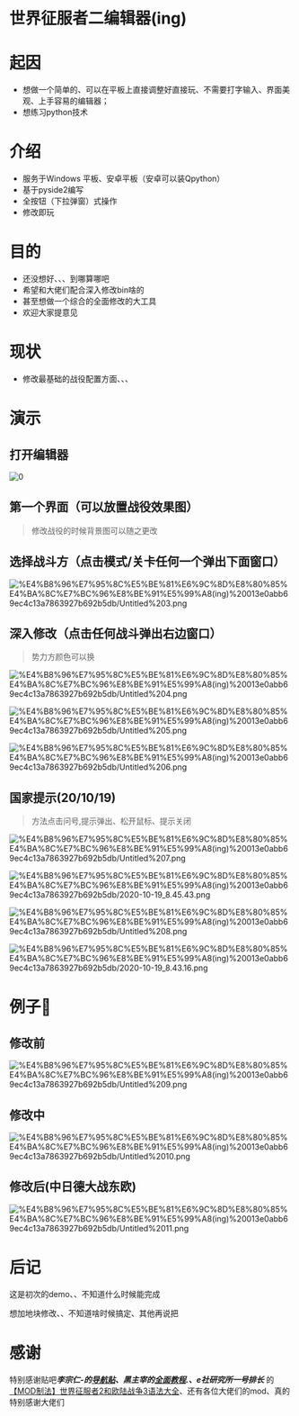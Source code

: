 # 世界征服者二编辑器(ing)

# 起因

- 想做一个简单的、可以在平板上直接调整好直接玩、不需要打字输入、界面美观、上手容易的编辑器；
- 想练习python技术

# 介绍

- 服务于Windows 平板、安卓平板（安卓可以装Qpython）
- 基于pyside2编写
- 全按钮（下拉弹窗）式操作
- 修改即玩

# 目的

- 还没想好、、、到哪算哪吧
- 希望和大佬们配合深入修改bin啥的
- 甚至想做一个综合的全面修改的大工具
- 欢迎大家提意见

# 现状

- 修改最基础的战役配置方面、、、

# 演示

## 打开编辑器

![0](/Users/vajorstack/Downloads/0.png)

## 第一个界面（可以放置战役效果图）

> 修改战役的时候背景图可以随之更改





## 选择战斗方（点击模式/关卡任何一个弹出下面窗口）

![%E4%B8%96%E7%95%8C%E5%BE%81%E6%9C%8D%E8%80%85%E4%BA%8C%E7%BC%96%E8%BE%91%E5%99%A8(ing)%20013e0abb69ec4c13a7863927b692b5db/Untitled%203.png](%E4%B8%96%E7%95%8C%E5%BE%81%E6%9C%8D%E8%80%85%E4%BA%8C%E7%BC%96%E8%BE%91%E5%99%A8(ing)%20013e0abb69ec4c13a7863927b692b5db/Untitled%203.png)

## 深入修改（点击任何战斗弹出右边窗口）

> 势力方颜色可以换

![%E4%B8%96%E7%95%8C%E5%BE%81%E6%9C%8D%E8%80%85%E4%BA%8C%E7%BC%96%E8%BE%91%E5%99%A8(ing)%20013e0abb69ec4c13a7863927b692b5db/Untitled%204.png](%E4%B8%96%E7%95%8C%E5%BE%81%E6%9C%8D%E8%80%85%E4%BA%8C%E7%BC%96%E8%BE%91%E5%99%A8(ing)%20013e0abb69ec4c13a7863927b692b5db/Untitled%204.png)

![%E4%B8%96%E7%95%8C%E5%BE%81%E6%9C%8D%E8%80%85%E4%BA%8C%E7%BC%96%E8%BE%91%E5%99%A8(ing)%20013e0abb69ec4c13a7863927b692b5db/Untitled%205.png](%E4%B8%96%E7%95%8C%E5%BE%81%E6%9C%8D%E8%80%85%E4%BA%8C%E7%BC%96%E8%BE%91%E5%99%A8(ing)%20013e0abb69ec4c13a7863927b692b5db/Untitled%205.png)

![%E4%B8%96%E7%95%8C%E5%BE%81%E6%9C%8D%E8%80%85%E4%BA%8C%E7%BC%96%E8%BE%91%E5%99%A8(ing)%20013e0abb69ec4c13a7863927b692b5db/Untitled%206.png](%E4%B8%96%E7%95%8C%E5%BE%81%E6%9C%8D%E8%80%85%E4%BA%8C%E7%BC%96%E8%BE%91%E5%99%A8(ing)%20013e0abb69ec4c13a7863927b692b5db/Untitled%206.png)

## 国家提示(20/10/19)

> 方法点击问号,提示弹出、松开鼠标、提示关闭

![%E4%B8%96%E7%95%8C%E5%BE%81%E6%9C%8D%E8%80%85%E4%BA%8C%E7%BC%96%E8%BE%91%E5%99%A8(ing)%20013e0abb69ec4c13a7863927b692b5db/Untitled%207.png](%E4%B8%96%E7%95%8C%E5%BE%81%E6%9C%8D%E8%80%85%E4%BA%8C%E7%BC%96%E8%BE%91%E5%99%A8(ing)%20013e0abb69ec4c13a7863927b692b5db/Untitled%207.png)

![%E4%B8%96%E7%95%8C%E5%BE%81%E6%9C%8D%E8%80%85%E4%BA%8C%E7%BC%96%E8%BE%91%E5%99%A8(ing)%20013e0abb69ec4c13a7863927b692b5db/2020-10-19_8.45.43.png](%E4%B8%96%E7%95%8C%E5%BE%81%E6%9C%8D%E8%80%85%E4%BA%8C%E7%BC%96%E8%BE%91%E5%99%A8(ing)%20013e0abb69ec4c13a7863927b692b5db/2020-10-19_8.45.43.png)

![%E4%B8%96%E7%95%8C%E5%BE%81%E6%9C%8D%E8%80%85%E4%BA%8C%E7%BC%96%E8%BE%91%E5%99%A8(ing)%20013e0abb69ec4c13a7863927b692b5db/Untitled%208.png](%E4%B8%96%E7%95%8C%E5%BE%81%E6%9C%8D%E8%80%85%E4%BA%8C%E7%BC%96%E8%BE%91%E5%99%A8(ing)%20013e0abb69ec4c13a7863927b692b5db/Untitled%208.png)

![%E4%B8%96%E7%95%8C%E5%BE%81%E6%9C%8D%E8%80%85%E4%BA%8C%E7%BC%96%E8%BE%91%E5%99%A8(ing)%20013e0abb69ec4c13a7863927b692b5db/2020-10-19_8.43.16.png](%E4%B8%96%E7%95%8C%E5%BE%81%E6%9C%8D%E8%80%85%E4%BA%8C%E7%BC%96%E8%BE%91%E5%99%A8(ing)%20013e0abb69ec4c13a7863927b692b5db/2020-10-19_8.43.16.png)

# 例子🌰

## 修改前

![%E4%B8%96%E7%95%8C%E5%BE%81%E6%9C%8D%E8%80%85%E4%BA%8C%E7%BC%96%E8%BE%91%E5%99%A8(ing)%20013e0abb69ec4c13a7863927b692b5db/Untitled%209.png](%E4%B8%96%E7%95%8C%E5%BE%81%E6%9C%8D%E8%80%85%E4%BA%8C%E7%BC%96%E8%BE%91%E5%99%A8(ing)%20013e0abb69ec4c13a7863927b692b5db/Untitled%209.png)

## 修改中

![%E4%B8%96%E7%95%8C%E5%BE%81%E6%9C%8D%E8%80%85%E4%BA%8C%E7%BC%96%E8%BE%91%E5%99%A8(ing)%20013e0abb69ec4c13a7863927b692b5db/Untitled%2010.png](%E4%B8%96%E7%95%8C%E5%BE%81%E6%9C%8D%E8%80%85%E4%BA%8C%E7%BC%96%E8%BE%91%E5%99%A8(ing)%20013e0abb69ec4c13a7863927b692b5db/Untitled%2010.png)

## 修改后(中日德大战东欧)

![%E4%B8%96%E7%95%8C%E5%BE%81%E6%9C%8D%E8%80%85%E4%BA%8C%E7%BC%96%E8%BE%91%E5%99%A8(ing)%20013e0abb69ec4c13a7863927b692b5db/Untitled%2011.png](%E4%B8%96%E7%95%8C%E5%BE%81%E6%9C%8D%E8%80%85%E4%BA%8C%E7%BC%96%E8%BE%91%E5%99%A8(ing)%20013e0abb69ec4c13a7863927b692b5db/Untitled%2011.png)

# 后记

这是初次的demo、、不知道什么时候能完成

想加地块修改、、不知道啥时候搞定、其他再说把

# 感谢

特别感谢贴吧***李宗仁-***的[导航贴](https://tieba.baidu.com/p/6455829265)、***黑主宰***的[全面教程](https://tieba.baidu.com/p/3244736494).、e社研究所***一号排长***    的[【MOD制法】世界征服者2和欧陆战争3语法大全](https://www.lofter.com/lpost/1cabe39a_e09fe0e)、还有各位大佬们的mod、真的特别感谢大佬们